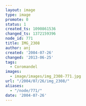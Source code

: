 ```yaml
---
layout: image
type: image
promote: 0
status: 1
created_ts: 1090861536
changed_ts: 1372159396
node_id: 771
title: IMG_2308
author: anj
created: '2004-07-26'
changed: '2013-06-25'
tags:
  - Coromandel
images:
  - image/images/img_2308-771.jpg
url: "/2004/07/26/img_2308/"
aliases:
  - "/node/771/"
date: '2004-07-26'
---
```


